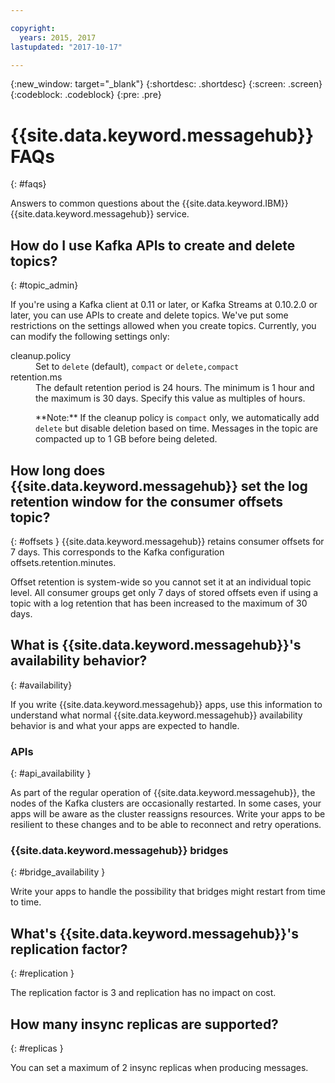 ```yaml
---

copyright:
  years: 2015, 2017
lastupdated: "2017-10-17"

---
```


{:new_window: target="_blank"}
{:shortdesc: .shortdesc}
{:screen: .screen}
{:codeblock: .codeblock}
{:pre: .pre}

# {{site.data.keyword.messagehub}} FAQs
{: #faqs}

Answers to common questions about the {{site.data.keyword.IBM}} {{site.data.keyword.messagehub}} service.

<!--17/10/17 - Karen: same info duplicated at messagehub104 -->
## How do I use Kafka APIs to create and delete topics?
{: #topic_admin}

If you're using a Kafka client at 0.11 or later, or Kafka Streams at 0.10.2.0 or later, you can use APIs to create and delete topics. We've put some restrictions on the settings allowed when you create topics. Currently, you can modify the following settings only:

<dl>
<dt>cleanup.policy</dt>
<dd>Set to <code>delete</code> (default), <code>compact</code> or <code>delete,compact</code></dd>
<dt>retention.ms</dt>
<dd>The default retention period is 24 hours. The minimum is 1 hour and the maximum is
30 days. Specify this value as multiples of hours.

<p>**Note:**
If the cleanup policy is <code>compact</code> only, we automatically add <code>delete</code> but disable deletion based on time. Messages in the topic are compacted up to 1 GB before being deleted.</p>
</dd>
</dl>

## How long does {{site.data.keyword.messagehub}} set the log retention window for the consumer offsets topic?
{: #offsets }
{{site.data.keyword.messagehub}} retains consumer offsets for 7 days. This corresponds to the Kafka configuration offsets.retention.minutes. 

Offset retention is system-wide so you cannot set it at an individual topic level. All consumer groups get only 7 days of stored offsets even if using a topic with a log retention that has been increased to the maximum of 30 days. 

## What is {{site.data.keyword.messagehub}}'s availability behavior?
{: #availability}

If you write {{site.data.keyword.messagehub}} apps, use this information to understand what normal {{site.data.keyword.messagehub}} availability behavior is and what your apps are expected to handle.

### APIs
{: #api_availability }

As part of the regular operation of {{site.data.keyword.messagehub}}, the nodes of the Kafka clusters are occasionally restarted.
In some cases, your apps will be aware as the cluster reassigns resources. Write your apps to be resilient
to these changes and to be able to reconnect and retry operations.

### {{site.data.keyword.messagehub}} bridges
{: #bridge_availability }

Write your apps to handle the possibility that bridges might restart from time to time.

## What's {{site.data.keyword.messagehub}}'s replication factor? 
{: #replication }

The replication factor is 3 and replication has no impact on cost. 

## How many insync replicas are supported? 
{: #replicas }

You can set a maximum of 2 insync replicas when producing messages.
